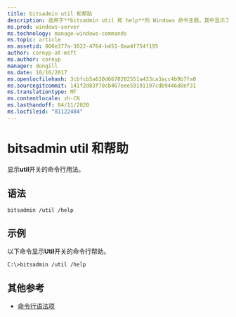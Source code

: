 ```yaml
---
title: bitsadmin util 和帮助
description: 适用于**bitsadmin util 和 help**的 Windows 命令主题，其中显示了 util 开关的命令行用法。
ms.prod: windows-server
ms.technology: manage-windows-commands
ms.topic: article
ms.assetid: 806e377a-3022-4764-b451-0aa4f754f195
author: coreyp-at-msft
ms.author: coreyp
manager: dongill
ms.date: 10/16/2017
ms.openlocfilehash: 3cbfcb5a630d6670202551a433ca3acc4b9b7fa0
ms.sourcegitcommit: 141f2d83f70cb467eee59191197cdb9446d8ef31
ms.translationtype: MT
ms.contentlocale: zh-CN
ms.lasthandoff: 04/11/2020
ms.locfileid: "81122484"
---
```

# <a name="bitsadmin-util-and-help"></a>bitsadmin util 和帮助

显示**util**开关的命令行用法。

## <a name="syntax"></a>语法

```
bitsadmin /util /help
```

## <a name="examples"></a>示例

以下命令显示**Util**开关的命令行帮助。

```
C:\>bitsadmin /util /help
```

## <a name="additional-references"></a>其他参考

- [命令行语法项](command-line-syntax-key.md)
